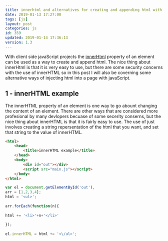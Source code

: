 ```yaml
---
title: innerhtml and alternatives for creating and appending html with javaScript
date: 2019-01-13 17:27:00
tags: [js]
layout: post
categories: js
id: 359
updated: 2019-01-14 17:36:13
version: 1.3
---
```


With client side javaScript projects the [innerHtml](https://developer.mozilla.org/en-US/docs/Web/API/Element/innerHTML) property of an element can be used as a way to create and append html. The nice thing about innerHtml is that it is very easy to use, but there are some security concerns with the use of innerHTML so in this post I will also be coverning some alternative ways of injecting html into a page with javaScript. 

<!-- more -->

## 1 - innerHTML example

The innerHTML property of an element is one way to go abount changing the content of an element. There are other ways that are considered more profesional by many devlopers becuase of some secerity conserns, but the nice thing about innerHTML is that it is fairly easy to use. The use of just involves creating a string repersentation of the html that you want, and set that string to the value of innerHTML.

```html
<html>
    <head>
        <title>innerHTML example</title>
    </head>
    <body>
        <div id="out"></div>
        <script src="main.js"></script>
    </body>
</html>
```

```js
var el = document.getElementById('out'),
arr = [1,2,3,4];
html = '<ul>';
 
arr.forEach(function(n){
 
html += '<li>'+n+'</li>'
 
});
 
el.innerHTML = html += '<\/ul>';
```